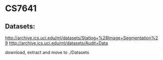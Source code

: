 # CS7641

## Datasets:
http://archive.ics.uci.edu/ml/datasets/Statlog+%28Image+Segmentation%29
http://archive.ics.uci.edu/ml/datasets/Audit+Data

download, extract and move to ./Datasets
